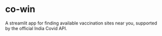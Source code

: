 # co-win
A streamlit app for finding available vaccination sites near you, supported by the official India Covid API.

